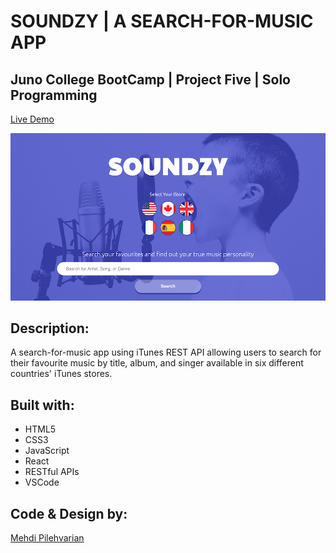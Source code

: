 # SOUNDZY | A SEARCH-FOR-MUSIC APP

## Juno College BootCamp | Project Five | Solo Programming

[Live Demo](https://mantonionip.github.io/mehdi-pilehvarian-project-five/)

![](src/assets/screenShot.png)

## Description:
A search-for-music app using iTunes REST API allowing users to search for their favourite music by title, album, and singer available in six different countries' iTunes stores.


## Built with:

* HTML5
* CSS3
* JavaScript
* React
* RESTful APIs
* VSCode

## Code & Design by:
[Mehdi Pilehvarian](https://mehdipilehvarian.dev/)
